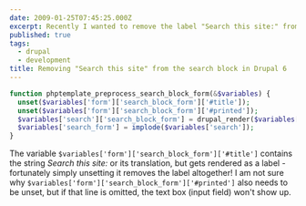 ```yaml
---
date: 2009-01-25T07:45:25.000Z
excerpt: Recently I wanted to remove the label "Search this site:" from Drupal 6's search block, preferably without resorting to any hacks such as parsing a text string for "Search this site:" (which could break whenever a new minor Drupal release gets out) or hiding the label in CSS (while this is not the worst solution, I always prefer not to output any unnecessary markup). Placing the following function in _template.php_ seems to do the trick in a clean way.
published: true
tags:
  - drupal
  - development
title: Removing "Search this site" from the search block in Drupal 6
---
```

```php
function phptemplate_preprocess_search_block_form(&$variables) {
  unset($variables['form']['search_block_form']['#title']);
  unset($variables['form']['search_block_form']['#printed']);
  $variables['search']['search_block_form'] = drupal_render($variables['form']['search_block_form']);
  $variables['search_form'] = implode($variables['search']);
}
```

The variable `$variables['form']['search_block_form']['#title']` contains the string _Search this site:_ or its translation, but gets rendered as a label - fortunately simply unsetting it removes the label altogether! I am not sure why `$variables['form']['search_block_form']['#printed']` also needs to be unset, but if that line is omitted, the text box (input field) won't show up.
